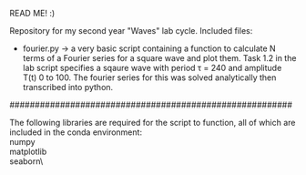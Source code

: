 READ ME! :)

Repository for my second year "Waves" lab cycle. Included files:

- fourier.py
-> a very basic script containing a function to calculate N terms of a Fourier series for a square wave and plot them. Task 1.2 in the lab script specifies a sqaure wave with period τ = 240 and amplitude T(t) 0 to 100. The fourier series for this was solved analytically then transcribed into python.

########################################################

The following libraries are required for the script to function, 
all of which are included in the conda environment:\
numpy\
matplotlib\
seaborn\
